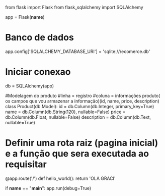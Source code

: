 from flask import Flask
from flask_sqlalchemy import SQLAlchemy

app = Flask(__name__)
# Banco de dados
app.config['SQLALCHEMY_DATABASE_URI'] = 'sqlite:///ecomerce.db'
# Iniciar conexao
db = SQLAlchemy(app)


#Modelagem do produto
#linha = registro
#coluna = informações produto( os campos que vou armazenar a informação)(id, name, price, description)
class Product(db.Model):
    id = db.Column(db.Integer, primary_key=True)
    name = db.Column(db.String(120), nullable=False)
    price = db.Column(db.Float, nullable=False)
    description = db.Column(db.Text, nullable=True)

# Definir uma rota raiz (pagina inicial) e a função que sera executada ao requisitar
@app.route('/')
def hello_world():
    return 'OLA GRACI'

if __name__ == "__main__":
    app.run(debug=True)
